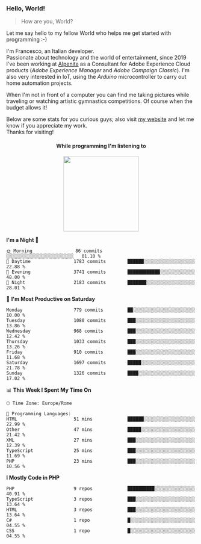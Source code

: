 ### Hello, World!

> How are you, World?

Let me say hello to my fellow World who helps me get started with programming :-)

I'm Francesco, an Italian developer.  
Passionate about technology and the world of entertainment, since 2019 I've been working at [Alpenite](https://www.alpenite.com) as a Consultant for Adobe Experience Cloud products (*Adobe Experience Manager* and *Adobe Campaign Classic*). I'm also very interested in IoT, using the *Arduino* microcontroller to carry out home automation projects.

When I'm not in front of a computer you can find me taking pictures while traveling or watching artistic gymnastics competitions. Of course when the budget allows it!

Below are some stats for you curious guys; also visit [my website](https://www.francescorega.eu) and let me know if you appreciate my work.  
Thanks for visiting!

<div align="center">
  <h4>While programming I'm listening to</h4>
  <a href="https://apps.francescorega.eu/now-playing/11147232609" target="_blank"><img src="https://apps.francescorega.eu/now-playing/11147232609" width="200"></a>
</div>

<!--START_SECTION:waka-->
**I'm a Night 🦉** 

```text
🌞 Morning                86 commits          ░░░░░░░░░░░░░░░░░░░░░░░░░   01.10 % 
🌆 Daytime                1783 commits        ██████░░░░░░░░░░░░░░░░░░░   22.88 % 
🌃 Evening                3741 commits        ████████████░░░░░░░░░░░░░   48.00 % 
🌙 Night                  2183 commits        ███████░░░░░░░░░░░░░░░░░░   28.01 % 
```
📅 **I'm Most Productive on Saturday** 

```text
Monday                   779 commits         ██░░░░░░░░░░░░░░░░░░░░░░░   10.00 % 
Tuesday                  1080 commits        ███░░░░░░░░░░░░░░░░░░░░░░   13.86 % 
Wednesday                968 commits         ███░░░░░░░░░░░░░░░░░░░░░░   12.42 % 
Thursday                 1033 commits        ███░░░░░░░░░░░░░░░░░░░░░░   13.26 % 
Friday                   910 commits         ███░░░░░░░░░░░░░░░░░░░░░░   11.68 % 
Saturday                 1697 commits        █████░░░░░░░░░░░░░░░░░░░░   21.78 % 
Sunday                   1326 commits        ████░░░░░░░░░░░░░░░░░░░░░   17.02 % 
```


📊 **This Week I Spent My Time On** 

```text
🕑︎ Time Zone: Europe/Rome

💬 Programming Languages: 
HTML                     51 mins             ██████░░░░░░░░░░░░░░░░░░░   22.99 % 
Other                    47 mins             █████░░░░░░░░░░░░░░░░░░░░   21.42 % 
XML                      27 mins             ███░░░░░░░░░░░░░░░░░░░░░░   12.39 % 
TypeScript               25 mins             ███░░░░░░░░░░░░░░░░░░░░░░   11.69 % 
PHP                      23 mins             ███░░░░░░░░░░░░░░░░░░░░░░   10.56 % 
```

**I Mostly Code in PHP** 

```text
PHP                      9 repos             ██████████░░░░░░░░░░░░░░░   40.91 % 
TypeScript               3 repos             ███░░░░░░░░░░░░░░░░░░░░░░   13.64 % 
HTML                     3 repos             ███░░░░░░░░░░░░░░░░░░░░░░   13.64 % 
C#                       1 repo              █░░░░░░░░░░░░░░░░░░░░░░░░   04.55 % 
CSS                      1 repo              █░░░░░░░░░░░░░░░░░░░░░░░░   04.55 % 
```




<!--END_SECTION:waka-->
